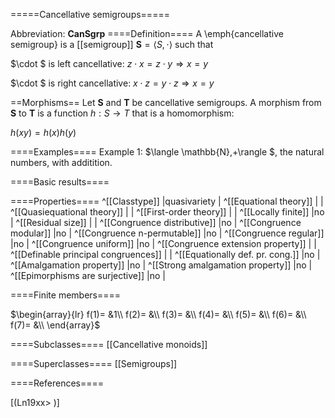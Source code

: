 =====Cancellative semigroups=====

Abbreviation: **CanSgrp**
====Definition====
A \emph{cancellative semigroup} is a [[semigroup]] $\mathbf{S}=\langle
S,\cdot\rangle$ such that

$\cdot $ is left cancellative:  $z\cdot x=z\cdot y\Longrightarrow x=y$

$\cdot $ is right cancellative:  $x\cdot z=y\cdot z\Longrightarrow x=y$

==Morphisms==
Let $\mathbf{S}$ and $\mathbf{T}$ be cancellative semigroups. A morphism from 
$\mathbf{S}$ to $\mathbf{T}$ is a function $h:S\rightarrow T$ that is a
homomorphism: 

$h(xy)=h(x)h(y)$

====Examples====
Example 1: $\langle \mathbb{N},+\rangle $, the natural numbers, with additition.


====Basic results====


====Properties====
^[[Classtype]]  |quasivariety |
^[[Equational theory]]  | |
^[[Quasiequational theory]]  | |
^[[First-order theory]]  | |
^[[Locally finite]]  |no |
^[[Residual size]]  | |
^[[Congruence distributive]]  |no |
^[[Congruence modular]]  |no |
^[[Congruence n-permutable]]  |no |
^[[Congruence regular]]  |no |
^[[Congruence uniform]]  |no |
^[[Congruence extension property]]  | |
^[[Definable principal congruences]]  | |
^[[Equationally def. pr. cong.]]  |no |
^[[Amalgamation property]]  |no |
^[[Strong amalgamation property]]  |no |
^[[Epimorphisms are surjective]]  |no |

====Finite members====

$\begin{array}{lr}
f(1)= &1\\
f(2)= &\\
f(3)= &\\
f(4)= &\\
f(5)= &\\
f(6)= &\\
f(7)= &\\
\end{array}$


====Subclasses====
[[Cancellative monoids]] 

====Superclasses====
[[Semigroups]] 


====References====

[(Ln19xx>
)]

